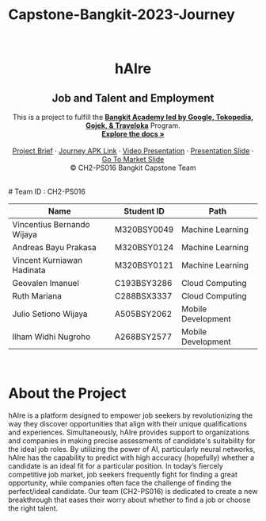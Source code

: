
# Capstone-Bangkit-2023-Journey

<br />
<p align="center">

  <h1 align="center">hAIre</h1>
  <h2 align="center">
  Job and Talent and Employment</h2>
  
  <p align="center">
  This is a project to fulfill the  <a href="https://grow.google/intl/id_id/bangkit/"><strong>Bangkit Academy led by Google, Tokopedia, Gojek, & Traveloka</strong></a>
   Program.
    <br />
    <a href="https://github.com/zendParadox/Capstone-Bangkit-2023-Journey"><strong>Explore the docs »</strong></a>
    <br />
    <br />
    <a href="#">Project Brief</a>
    ·
    <a href="https://github.com/arifrizqi/journey-api">Journey APK Link</a>
    ·
    <a href="https://youtu.be/apmrTKdXd-Y">Video Presentation</a>
    ·
    <a href="https://docs.google.com/presentation/d/1XInrl7jMs7Ju8aCRZMpHFSq6ncE7Q2NEqiapbZJ2pLo/edit?usp=sharing ">Presentation Slide</a>
    ·
    <a href="https://docs.google.com/presentation/d/1m21gu_3h0fwAmk3wBz-XUw0o7gBa5mf0lrLBhWzu5ng/edit?usp=sharing" target="_blank">Go To Market Slide</a>
    <br />
    © CH2-PS016 Bangkit Capstone Team
  </p>
</p>
<br>
# Team ID : CH2-PS016

<br>

| Name                   | Student ID  | Path                |
| ---------------------- | ----------  | ------------------- |
| Vincentius Bernando Wijaya | M320BSY0049 | Machine Learning    |
| Andreas Bayu Prakasa       | M320BSY0124 | Machine Learning    |
| Vincent Kurniawan Hadinata | M320BSY0121 | Machine Learning    |
| Geovalen Imanuel           | C193BSY3286 | Cloud Computing     |
| Ruth Mariana               | C288BSX3337 | Cloud Computing     |
| Julio Setiono Wijaya       | A505BSY2062 | Mobile Development  |
| Ilham Widhi Nugroho        | A268BSY2577 | Mobile Development  |

<br>

# About the Project

hAIre is a platform designed to empower job seekers by revolutionizing the way they discover opportunities that align with their unique qualifications and experiences. Simultaneously, hAIre provides support to organizations and companies in making precise assessments of candidate's suitability for the ideal job roles. By utilizing the power of AI, particularly neural networks, hAIre has the capability to predict with high accuracy (hopefully) whether a candidate is an ideal fit for a particular position. In today’s fiercely competitive job market, job seekers frequently fight for finding a great opportunity, while companies often face the challenge of finding the perfect/ideal candidate. Our team (CH2-PS016) is dedicated to create a new breakthrough that eases their worry about whether to find a job or choose the right talent.
